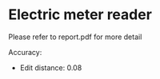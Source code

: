 # Electric meter reader
Please refer to report.pdf for more detail

Accuracy:
- Edit distance: 0.08
